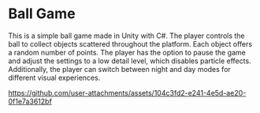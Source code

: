 # Ball Game

This is a simple ball game made in Unity with C#. The player controls the ball to collect objects scattered throughout the platform. Each object offers a random number of points. The player has the option to pause the game and adjust the settings to a low detail level, which disables particle effects. Additionally, the player can switch between night and day modes for different visual experiences.

https://github.com/user-attachments/assets/104c3fd2-e241-4e5d-ae20-0f1e7a3612bf



